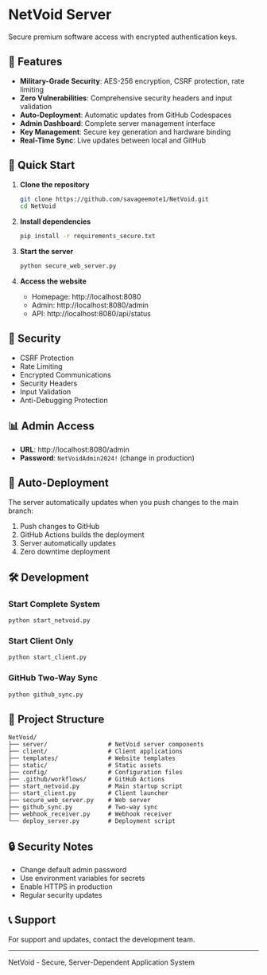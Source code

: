 # NetVoid Server

Secure premium software access with encrypted authentication keys.

## 🚀 Features

- **Military-Grade Security**: AES-256 encryption, CSRF protection, rate limiting
- **Zero Vulnerabilities**: Comprehensive security headers and input validation
- **Auto-Deployment**: Automatic updates from GitHub Codespaces
- **Admin Dashboard**: Complete server management interface
- **Key Management**: Secure key generation and hardware binding
- **Real-Time Sync**: Live updates between local and GitHub

## 🔧 Quick Start

1. **Clone the repository**
   ```bash
   git clone https://github.com/savageemote1/NetVoid.git
   cd NetVoid
   ```

2. **Install dependencies**
   ```bash
   pip install -r requirements_secure.txt
   ```

3. **Start the server**
   ```bash
   python secure_web_server.py
   ```

4. **Access the website**
   - Homepage: http://localhost:8080
   - Admin: http://localhost:8080/admin
   - API: http://localhost:8080/api/status

## 🔐 Security

- CSRF Protection
- Rate Limiting
- Encrypted Communications
- Security Headers
- Input Validation
- Anti-Debugging Protection

## 📊 Admin Access

- **URL**: http://localhost:8080/admin
- **Password**: `NetVoidAdmin2024!` (change in production)

## 🔄 Auto-Deployment

The server automatically updates when you push changes to the main branch:

1. Push changes to GitHub
2. GitHub Actions builds the deployment
3. Server automatically updates
4. Zero downtime deployment

## 🛠️ Development

### Start Complete System
```bash
python start_netvoid.py
```

### Start Client Only
```bash
python start_client.py
```

### GitHub Two-Way Sync
```bash
python github_sync.py
```

## 📁 Project Structure

```
NetVoid/
├── server/                 # NetVoid server components
├── client/                 # Client applications
├── templates/              # Website templates
├── static/                 # Static assets
├── config/                 # Configuration files
├── .github/workflows/      # GitHub Actions
├── start_netvoid.py        # Main startup script
├── start_client.py         # Client launcher
├── secure_web_server.py    # Web server
├── github_sync.py          # Two-way sync
├── webhook_receiver.py     # Webhook receiver
└── deploy_server.py        # Deployment script
```

## 🔒 Security Notes

- Change default admin password
- Use environment variables for secrets
- Enable HTTPS in production
- Regular security updates

## 📞 Support

For support and updates, contact the development team.

---
NetVoid - Secure, Server-Dependent Application System
